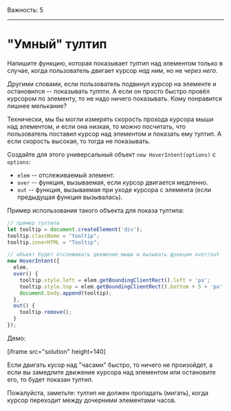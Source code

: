 Важность: 5

---

# "Умный" тултип

Напишите функцию, которая показывает тултип над элементом только в случае, когда пользователь двигает курсор *над ним*, но не *через него*.

Другими словами, если пользователь подвинул курсор на элементе и остановился -- показывать тулпти. А если он просто быстро провёл курсором по элементу, то не надо ничего показывать. Кому понравится лишнее мелькание?

Технически, мы бы могли измерять скорость прохода курсора мыши над элементом, и если она низкая, то можно посчитать, что пользователь поставил курсор над элементом и показать ему тултип. А если скорость высокая, то тогда не показывать.

Создайте для этого универсальный объект `new HoverIntent(options)` с `options`:

- `elem` -- отслеживаемый элемент.
- `over` -- функция, вызываемая, если курсор двигается медленно.
- `out` -- функция, вызываемая при уходе курсора с элемента (если предыдущая функция вызывалась).

Пример использования такого объекта для показа тултипа:

```js
// пример тултипа
let tooltip = document.createElement('div');
tooltip.className = "tooltip";
tooltip.innerHTML = "Tooltip";

// объект будет отслеживать движение мыши и вызывать функции over/out
new HoverIntent({
  elem,
  over() {
    tooltip.style.left = elem.getBoundingClientRect().left + 'px';
    tooltip.style.top = elem.getBoundingClientRect().bottom + 5 + 'px';
    document.body.append(tooltip);
  },
  out() {
    tooltip.remove();
  }
});
```

Демо:

[iframe src="solution" height=140]

Если двигать кусор над "часами" быстро, то ничего не произойдет, а если вы замедлите движение курсора над элементом или остановите его, то будет показан тултип.

Пожалуйста, заметьте: тултип не должен пропадать (мигать), когда курсор переходит между дочерними элементами часов.
